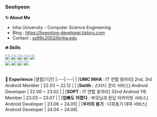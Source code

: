 <div>

### Seohyeon 
</div>

<div>

**✨ About Me**
- Inha University - Computer Science Engineering
- Blog : https://hyeonlog-developer.tistory.com
- Contact : ss99x2002@inha.edu

**🔥 Skills**

<img src="https://img.shields.io/badge/Kotlin-7F52FF?style=flat-square&logo=Kotlin&logoColor=white"/>
<img src="https://img.shields.io/badge/C++-00599C?style=flat-square&logo=c%2B%2B&logoColor=white"/>
<img src="https://img.shields.io/badge/Java-007396?style=flat-square&logo=JAVA&logoColor=white"/>
<img src="https://img.shields.io/badge/Android-3DDC84?style=flat-square&logo=Android&logoColor=white" />
<img src="https://img.shields.io/badge/Android Studio-3DDC84?style=flat-square&logo=Android Studio&logoColor=white" /><br>
<img src="https://img.shields.io/badge/github-181717?style=flat-square&logo=github&logoColor=white">
<img src="https://img.shields.io/badge/Firebase-FFCA28?style=flat-square&logo=Firebase&logoColor=white"/>
<img src="https://img.shields.io/badge/Photoshop-31A8FF?style=flat-square&logo=Adobe Photoshop&logoColor=white">
<img src="https://img.shields.io/badge/Figma-F24E1E?style=flat-square&logo=Figma&logoColor=white"> 
<br><br>

**🌟 Experience**
|경험|기간|
|:---|:---|
| [**UMC INHA** : IT 연합 동아리] 2nd, 3rd Android Member | 22.03 ~ 22.12 |
| [**Swith** : 스터디 관리 서비스] Android Developer | 22.06 ~ 23.02 |
| [**SOPT** : IT 연합 동아리] 32nd Android YB Member | 23.03 ~ 23.07 |
| [**엄빠도 어렸다** : 부모님과 문답 아카이빙 서비스] Android Developer | 23.06 ~ 24.05|
| [**우리의 용기** : 다회용기 대여 서비스] Android Developer | 24.04 ~ 24.06|

<!--
#### 🌱 BOJ
<div align=left><img src="http://mazassumnida.wtf/api/v2/generate_badge?boj=ss99x2002"></div> -->

<!-- ### Hi there 👋 -->
<!--
**ss99x2002/ss99x2002** is a ✨ _special_ ✨ repository because its `README.md` (this file) appears on your GitHub profile.
Here are some ideas to get you started:

- 👯 I’m looking to collaborate on ...
- 🤔 I’m looking for help with ...
- 💬 Ask me about ...
- 📫 How to reach me: ...
- 😄 Pronouns: ...
- ⚡ Fun fact: ...

### 🌟 Experience
- **UMC INHA** 2nd, 3rd Android Member (2022.03 ~ 2022.12)
- **Swith** : 스터디 관리 서비스 Android Developer (2022.06 ~ 2023.02) 최우수상 수상 
- **Google Compose Camp** Beginner (2022.11 ~ 2022.12)
- **SOPT** 32nd Android YB Member (2023.03 ~ 2023.07)
- <a href ="https://play.google.com/store/apps/details?id=com.ubcompany.umbba_android">**엄빠도 어렸다**</a> : 부모님과 문답 아카이빙 서비스 Android Developer (2023.06 ~ 2024.05) 최우수상 수상

-->

